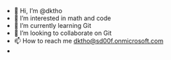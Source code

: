 - 👋 Hi, I’m @dktho
- 👀 I’m interested in math and code
- 🌱 I’m currently learning Git
- 💞️ I’m looking to collaborate on Git
- 📫 How to reach me dktho@sd00f.onmicrosoft.com
- 

<!---
dktho/dktho is a ✨ special ✨ repository because its `README.md` (this file) appears on your GitHub profile.
You can click the Preview link to take a look at your changes.
--->
